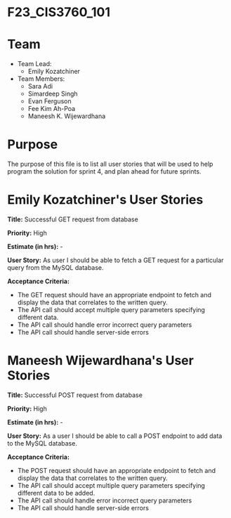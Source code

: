 # F23_CIS3760_101

# Team

-   Team Lead:
    -   Emily Kozatchiner
-   Team Members:
    -   Sara Adi
    -   Simardeep Singh
    -   Evan Ferguson
    -   Fee Kim Ah-Poa
    -   Maneesh K. Wijewardhana


# Purpose

The purpose of this file is to list all user stories that will be used to help program the solution for sprint 4, and plan ahead for future sprints.

# Emily Kozatchiner's User Stories

**Title:** Successful GET request from database

**Priority:** High

**Estimate (in hrs):** - 

**User Story:** As user I should be able to fetch a GET request for a particular query from the MySQL database.

**Acceptance Criteria:**
- The GET request should have an appropriate endpoint to fetch and display the data that correlates to the written query.
- The API call should accept multiple query parameters specifying different data.
- The API call should handle error incorrect query parameters
- The API call should handle server-side errors

# Maneesh Wijewardhana's User Stories

**Title:** Successful POST request from database

**Priority:** High

**Estimate (in hrs):** - 

**User Story:** As a user I should be able to call a POST endpoint to add data to the MySQL database.

**Acceptance Criteria:**
- The POST request should have an appropriate endpoint to fetch and display the data that correlates to the written query.
- The API call should accept multiple query parameters specifying different data to be added.
- The API call should handle error incorrect query parameters
- The API call should handle server-side errors
